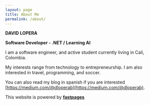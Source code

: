 ```yaml
---
layout: page
title: About Me
permalink: /about/
---
```


**DAVID LOPERA**

**Software Developer - .NET / Learning AI**

I am a software engineer, and active student currently living in Cali, Colombia.

My interests range from technology to entrepreneurship. I am also interested in travel, programming, and soccer.

You can also read my blog in spanish if you are interested [https://medium.com/@dloperab](https://medium.com/@dloperab). 


This website is powered by **[fastpages](https://github.com/fastai/fastpages)**
